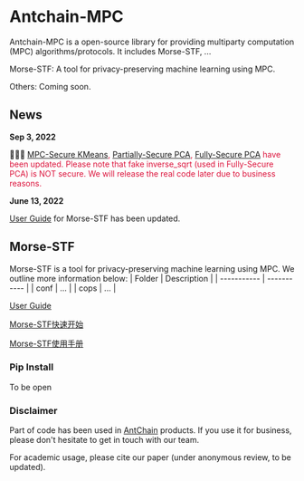 # Antchain-MPC

Antchain-MPC is a open-source library for providing multiparty computation (MPC) algorithms/protocols. It includes Morse-STF, ...

Morse-STF: A tool for privacy-preserving machine learning using MPC.

Others: Coming soon.

## News

**Sep 3, 2022**

🎉🎉🎉  <font color=#DC143C> [MPC-Secure KMeans](https://github.com/alipay/Antchain-MPC/blob/main/morse-stf/stensorflow/ml/secure_k_means.py), [Partially-Secure PCA](https://github.com/alipay/Antchain-MPC/blob/main/morse-stf/stensorflow/ml/partially_secure_pca.py), [Fully-Secure PCA](https://github.com/alipay/Antchain-MPC/blob/main/morse-stf/stensorflow/ml/fully_secure_pca.py) have been updated. Please note that fake inverse_sqrt (used in Fully-Secure PCA) is NOT secure. We will release the real code later due to business reasons. </font>

**June 13, 2022** 

<font> [User Guide](morse-stf/documents/user_guide.md) for Morse-STF has been updated. </font>

## Morse-STF

Morse-STF is a tool for privacy-preserving machine learning using MPC. We outline more information below:
| Folder      | Description |
| ----------- | ----------- |
| conf        | ...         |
| cops        | ...         |

[User Guide](morse-stf/documents/user_guide.md)

[Morse-STF快速开始](https://github.com/alipay/Antchain-MPC/wiki/MORSE-STF%E5%BF%AB%E9%80%9F%E5%BC%80%E5%A7%8B)

[Morse-STF使用手册](https://github.com/alipay/Antchain-MPC/wiki/MORSE-STF%E4%BD%BF%E7%94%A8%E6%89%8B%E5%86%8C)

### Pip Install

To be open

### Disclaimer
Part of code has been used in [AntChain](https://www.antchain.net/home) products. If you use it for business, please don't hesitate to get in touch with our team.

For academic usage, please cite our paper (under anonymous review, to be updated).
